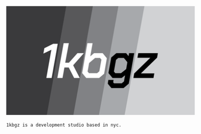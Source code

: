 <a href="https://1kbgz.com">
  <img src="https://raw.githubusercontent.com/1kbgz/.github/main/logo.png" />
</a>

`1kbgz is a development studio based in nyc.`
